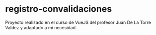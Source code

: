 # registro-convalidaciones
Proyecto realizado en el curso de VueJS del profesor Juan De La Torre Valdez y adaptado a mi necesidad.
